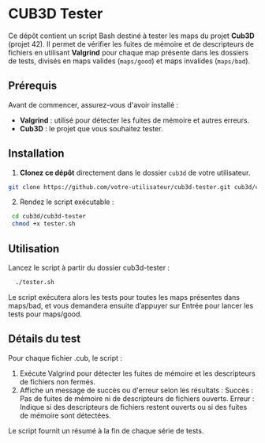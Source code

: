 # CUB3D Tester

Ce dépôt contient un script Bash destiné à tester les maps du projet **Cub3D** (projet 42). Il permet de vérifier les fuites de mémoire et de descripteurs de fichiers en utilisant **Valgrind** pour chaque map présente dans les dossiers de tests, divisés en maps valides (`maps/good`) et maps invalides (`maps/bad`).

## Prérequis

Avant de commencer, assurez-vous d'avoir installé :
- **Valgrind** : utilisé pour détecter les fuites de mémoire et autres erreurs.
- **Cub3D** : le projet que vous souhaitez tester.

## Installation

1. **Clonez ce dépôt** directement dans le dossier `cub3d` de votre utilisateur.
 ```bash
 git clone https://github.com/votre-utilisateur/cub3d-tester.git cub3d/cub3d-tester
  ```

 2. Rendez le script exécutable :
 ```bash
  cd cub3d/cub3d-tester  
  chmod +x tester.sh
  ```

## Utilisation
Lancez le script à partir du dossier cub3d-tester :

```bash
  ./tester.sh
```

Le script exécutera alors les tests pour toutes les maps présentes dans maps/bad, et vous demandera ensuite d’appuyer sur Entrée pour lancer les tests pour maps/good.

## Détails du test

Pour chaque fichier .cub, le script :
1. Exécute Valgrind pour détecter les fuites de mémoire et les descripteurs de fichiers non fermés.
2. Affiche un message de succès ou d'erreur selon les résultats :
     Succès : Pas de fuites de mémoire ni de descripteurs de fichiers ouverts.
     Erreur : Indique si des descripteurs de fichiers restent ouverts ou si des fuites de mémoire sont détectées.

Le script fournit un résumé à la fin de chaque série de tests.
